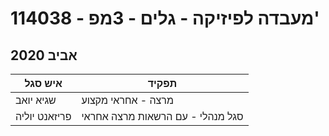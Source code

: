 # 114038 - מעבדה לפיזיקה - גלים - 3מפ'

## אביב 2020

| איש סגל | תפקיד |
| ---- | ---- |
| שגיא יואב | מרצה - אחראי מקצוע |
| פריזאנט יוליה | סגל מנהלי - עם הרשאות מרצה אחראי |

